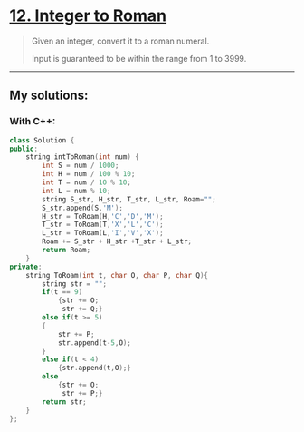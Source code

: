 [12. Integer to Roman](https://leetcode.com/problems/integer-to-roman/)
======================
>Given an integer, convert it to a roman numeral.
>
>Input is guaranteed to be within the range from 1 to 3999.

------
## My solutions:
### With C++:

```C++
class Solution {
public:
    string intToRoman(int num) {
        int S = num / 1000;
        int H = num / 100 % 10;
        int T = num / 10 % 10;
        int L = num % 10;
        string S_str, H_str, T_str, L_str, Roam="";
        S_str.append(S,'M');
        H_str = ToRoam(H,'C','D','M');
        T_str = ToRoam(T,'X','L','C');
        L_str = ToRoam(L,'I','V','X');
        Roam += S_str + H_str +T_str + L_str;
        return Roam;
    }
private:
    string ToRoam(int t, char O, char P, char Q){
        string str = "";
        if(t == 9)
            {str += O;
             str += Q;}
        else if(t >= 5)
        {
            str += P;
            str.append(t-5,O);
        }
        else if(t < 4)
            {str.append(t,O);}
        else
            {str += O;
             str += P;}
        return str;
    }
};
```
